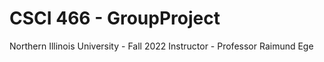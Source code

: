 # CSCI 466 - GroupProject  
Northern Illinois University - Fall 2022
Instructor - Professor Raimund Ege
